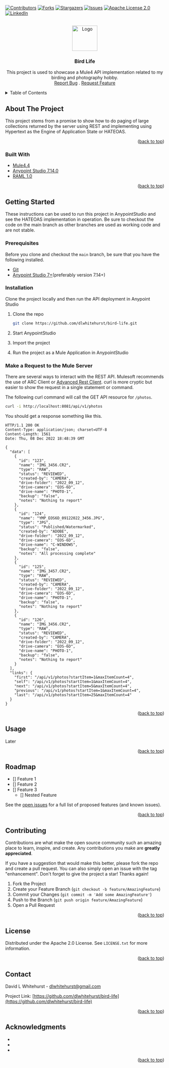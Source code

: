 <div id="top"></div>
<!--
*** Thanks for checking out the Best-README-Template. If you have a suggestion
*** that would make this better, please fork the repo and create a pull request
*** or simply open an issue with the tag "enhancement".
*** Don't forget to give the project a star!
*** Thanks again! Now go create something AMAZING! :D
-->



<!-- PROJECT SHIELDS -->
<!--
*** I'm using markdown "reference style" links for readability.
*** Reference links are enclosed in brackets [ ] instead of parentheses ( ).
*** See the bottom of this document for the declaration of the reference variables
*** for contributors-url, forks-url, etc. This is an optional, concise syntax you may use.
*** https://www.markdownguide.org/basic-syntax/#reference-style-links
-->
[![Contributors][contributors-shield]][contributors-url]
[![Forks][forks-shield]][forks-url]
[![Stargazers][stars-shield]][stars-url]
[![Issues][issues-shield]][issues-url]
[![Apache License 2.0][license-shield]][license-url]
[![LinkedIn][linkedin-shield]][linkedin-url]



<!-- PROJECT LOGO -->
<br />
<div align="center">
  <a href="https://github.com/dlwhitehurst/bird-life">
    <img src="https://dlwhitehurst.com" alt="Logo" width="80" height="80">
  </a>

<h3 align="center">Bird Life</h3>

  <p align="center">
    This project is used to showcase a Mule4 API implementation related to my birding and photography hobby.
    <br />
    <a href="https://github.com/dlwhitehurst/bird-life/issues">Report Bug</a>
	.
    <a href="https://github.com/dlwhitehurst/bird-life/issues">Request Feature</a>
  </p>
</div>



<!-- TABLE OF CONTENTS -->
<details>
  <summary>Table of Contents</summary>
  <ol>
    <li>
      <a href="#about-the-project">About The Project</a>
      <ul>
        <li><a href="#built-with">Built With</a></li>
      </ul>
    </li>
    <li>
      <a href="#getting-started">Getting Started</a>
      <ul>
        <li><a href="#prerequisites">Prerequisites</a></li>
        <li><a href="#installation">Installation</a></li>
      </ul>
    </li>
    <li><a href="#usage">Usage</a></li>
    <li><a href="#roadmap">Roadmap</a></li>
    <li><a href="#contributing">Contributing</a></li>
    <li><a href="#license">License</a></li>
    <li><a href="#contact">Contact</a></li>
    <li><a href="#acknowledgments">Acknowledgments</a></li>
  </ol>
</details>



<!-- ABOUT THE PROJECT -->
## About The Project
This project stems from a promise to show how to do paging of large collections returned by
the server using REST and implementing using Hypertext as the Engine of Application State or HATEOAS.

<p align="right">(<a href="#top">back to top</a>)</p>



### Built With

* [Mule4.4](https://docs.mulesoft.com/mule-runtime/4.4/intro-mule-message)
* [Anypoint Studio 7.14.0](https://www.mulesoft.com/platform/studio)
* [RAML 1.0](https://raml.org/)

<p align="right">(<a href="#top">back to top</a>)</p>


<!-- GETTING STARTED -->
## Getting Started

These instructions can be used to run this project in AnypointStudio and see the HATEOAS implementation
in operation. Be sure to checkout the code on the main branch as other branches are used as working code
and are not stable.

### Prerequisites
Before you clone and checkout the `main` branch, be sure that you have the following installed.

- [Git](https://git-scm.com/)
- [Anypoint Studio 7+](https://www.mulesoft.com/platform/studio)(preferably version 7.14+)

### Installation
Clone the project locally and then run the API deployment in Anypoint Studio

1. Clone the repo
   ```bash
   git clone https://github.com/dlwhitehurst/bird-life.git
   ```
2. Start AnypointStudio

3. Import the project

4. Run the project as a Mule Application in AnypointStudio

### Make a Request to the Mule Server
There are several ways to interact with the REST API. Mulesoft recommends
the use of ARC Client or [Advanced Rest Client][arc-url]. curl is more cryptic
but easier to show the request in a single statement or command. 

The following curl command will call the GET API resource for `/photos`.

```bash
curl -i http://localhost:8081/api/v1/photos
```

You should get a response something like this.
```
HTTP/1.1 200 OK
Content-Type: application/json; charset=UTF-8
Content-Length: 1561
Date: Thu, 08 Dec 2022 18:48:39 GMT

{
  "data": [
    {
      "id": "123",
      "name": "IMG_3456.CR2",
      "type": "RAW",
      "status": "REVIEWED",
      "created-by": "CAMERA",
      "drive-folder": "2022_09_12",
      "drive-camera": "EOS-6D",
      "drive-name": "PHOTO-1",
      "backup": "false",
      "notes": "Nothing to report"
    },
    {
      "id": "124",
      "name": "YMP_EOS6D_09122022_3456.JPG",
      "type": "JPG",
      "status": "Published/Watermarked",
      "created-by": "ADOBE",
      "drive-folder": "2022_09_12",
      "drive-camera": "EOS-6D",
      "drive-name": "C-WINDOWS",
      "backup": "false",
      "notes": "All processing complete"
    },
    {
      "id": "125",
      "name": "IMG_3457.CR2",
      "type": "RAW",
      "status": "REVIEWED",
      "created-by": "CAMERA",
      "drive-folder": "2022_09_12",
      "drive-camera": "EOS-6D",
      "drive-name": "PHOTO-1",
      "backup": "false",
      "notes": "Nothing to report"
    },
    {
      "id": "126",
      "name": "IMG_3456.CR2",
      "type": "RAW",
      "status": "REVIEWED",
      "created-by": "CAMERA",
      "drive-folder": "2022_09_12",
      "drive-camera": "EOS-6D",
      "drive-name": "PHOTO-1",
      "backup": "false",
      "notes": "Nothing to report"
    }
  ],
  "links": {
    "first": "/api/v1/photos?startItem=1&maxItemCount=4",
    "self": "/api/v1/photos?startItem=1&maxItemCount=4",
    "next": "/api/v1/photos?startItem=5&maxItemCount=4",
    "previous": "/api/v1/photos?startItem=1&maxItemCount=4",
    "last": "/api/v1/photos?startItem=25&maxItemCount=4"
  }
}
```
<p align="right">(<a href="#top">back to top</a>)</p>



<!-- USAGE EXAMPLES -->
## Usage

Later

<p align="right">(<a href="#top">back to top</a>)</p>



<!-- ROADMAP -->
## Roadmap

- [] Feature 1
- [] Feature 2
- [] Feature 3
    - [] Nested Feature

See the [open issues](https://github.com/dlwhitehurst/bird-life/issues) for a full list of proposed features (and known issues).

<p align="right">(<a href="#top">back to top</a>)</p>



<!-- CONTRIBUTING -->
## Contributing

Contributions are what make the open source community such an amazing place to learn, inspire, and create. Any contributions you make are **greatly appreciated**.

If you have a suggestion that would make this better, please fork the repo and create a pull request. You can also simply open an issue with the tag "enhancement".
Don't forget to give the project a star! Thanks again!

1. Fork the Project
2. Create your Feature Branch (`git checkout -b feature/AmazingFeature`)
3. Commit your Changes (`git commit -m 'Add some AmazingFeature'`)
4. Push to the Branch (`git push origin feature/AmazingFeature`)
5. Open a Pull Request

<p align="right">(<a href="#top">back to top</a>)</p>



<!-- LICENSE -->
## License

Distributed under the Apache 2.0 License. See `LICENSE.txt` for more information.

<p align="right">(<a href="#top">back to top</a>)</p>



<!-- CONTACT -->
## Contact

David L Whitehurst - dlwhitehurst@gmail.com

Project Link: [https://github.com/dlwhitehurst/bird-life](https://github.com/dlwhitehurst/bird-life)

<p align="right">(<a href="#top">back to top</a>)</p>



<!-- ACKNOWLEDGMENTS -->
## Acknowledgments

* []()
* []()
* []()

<p align="right">(<a href="#top">back to top</a>)</p>



<!-- MARKDOWN LINKS & IMAGES -->
<!-- https://www.markdownguide.org/basic-syntax/#reference-style-links -->
[contributors-shield]: https://img.shields.io/github/contributors/dlwhitehurst/bird-life.svg?style=for-the-badge
[contributors-url]: https://github.com/dlwhitehurst/bird-life/graphs/contributors
[forks-shield]: https://img.shields.io/github/forks/dlwhitehurst/bird-life.svg?style=for-the-badge
[forks-url]: https://github.com/dlwhitehurst/bird-life/network/members
[stars-shield]: https://img.shields.io/github/stars/dlwhitehurst/bird-life.svg?style=for-the-badge
[stars-url]: https://github.com/dlwhitehurst/bird-life/stargazers
[issues-shield]: https://img.shields.io/github/issues/dlwhitehurst/bird-life.svg?style=for-the-badge
[issues-url]: https://github.com/dlwhitehurst/bird-life/issues
[license-shield]: https://img.shields.io/github/license/dlwhitehurst/bird-life.svg?style=for-the-badge
[license-url]: https://github.com/dlwhitehurst/bird-life/blob/main/LICENSE.txt
[linkedin-shield]: https://img.shields.io/badge/-LinkedIn-black.svg?style=for-the-badge&logo=linkedin&colorB=555
[linkedin-url]: https://linkedin.com/in/linkedin_username
[product-screenshot]: images/screenshot.png
[arc-url]: https://install.advancedrestclient.com/
